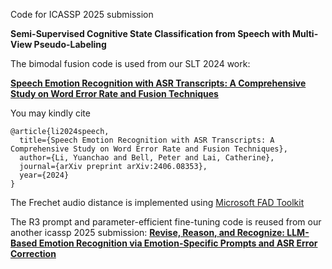 Code for ICASSP 2025 submission

**Semi-Supervised Cognitive State Classification from Speech with Multi-View Pseudo-Labeling**

The bimodal fusion code is used from our SLT 2024 work:

[**Speech Emotion Recognition with ASR Transcripts: A Comprehensive Study on Word Error Rate and Fusion Techniques**](https://github.com/yc-li20/SER-on-WER-and-Fusion)

You may kindly cite

```
@article{li2024speech,
  title={Speech Emotion Recognition with ASR Transcripts: A Comprehensive Study on Word Error Rate and Fusion Techniques},
  author={Li, Yuanchao and Bell, Peter and Lai, Catherine},
  journal={arXiv preprint arXiv:2406.08353},
  year={2024}
}
```

The Frechet audio distance is implemented using [Microsoft FAD Toolkit](https://github.com/microsoft/fadtk)

The R3 prompt and parameter-efficient fine-tuning code is reused from our another icassp 2025 submission:
[**Revise, Reason, and Recognize: LLM-Based Emotion Recognition via Emotion-Specific Prompts and ASR Error Correction**](https://github.com/yc-li20/Emotion-Prompt)
